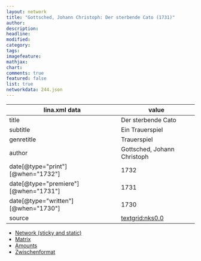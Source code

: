 ```yaml
---
layout: network
title: "Gottsched, Johann Christoph: Der sterbende Cato (1731)"
author:
description:
headline:
modified:
category:
tags:
imagefeature: 
mathjax: 
chart: 
comments: true
featured: false
list: true
networkdata: 244.json
---
```

lina.xml data  | value
------------- | -------------
title|Der sterbende Cato
subtitle|Ein Trauerspiel
genretitle|Trauerspiel
author|Gottsched, Johann Christoph
date[@type="print"][@when="1732"]|1732
date[@type="premiere"][@when="1731"]|1731
date[@type="written"][@when="1730"]|1730
source|[textgrid:nks0.0](https://textgridlab.org/1.0/tgcrud-public/rest/textgrid:nks0.0/data)



* [Network (sticky and static)](/linas/network244)
* [Matrix](/linas/matrix244)
* [Amounts](/linas/amount244)
* [Zwischenformat](/linas/lina244 )
